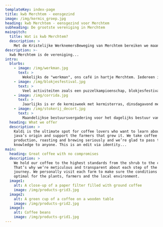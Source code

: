 ```yaml
---
templateKey: index-page
title: kwb Merchtem - eensgezind
image: /img/kermis_groep.jpg
heading: kwb Merchtem - eensgezind voor Merchtem
subheading: De grootste vereniging in Merchtem
mainpitch:
  title: Wat is kwb Merchtem?
  description: >
    Met de Kristelijke WerknemersBeweging van Merchtem bereiken we maandelijks 450 leden. Dit kan gebeuren door een huisbezoek van de wijkmeester, door één van onze 265 activiteiten of door een ontmoeting in ons KWB-lokaal "De Werkman" op zondagvoormiddag. In onze KWB is er voor elks wat wils. Er zijn zowel vormende als ontspannende activiteiten, vaak gericht op gezinnen, soms alleen voor mannen.
description: >-
  kwb Merchtem is de vereniging...
intro:
  blurbs:
    - image: /img/werkman.jpg
      text: >
        Wekelijks de "werkman", ons café in hartje Merchtem. Iedereen is welkom op zondagochtend tussen 10u en 13u.
    - image: /img/blokjesfestival.jpg
      text: >
        Veel activiteiten zoals een puzzelkampioenschap, blokjesfestival, mysterie van de Nacht, fietstochten, barbecue, kookavonden, ... maar ook sportactiviteiten zoals pingpong, fietsweekend, petanque, start-to-run of loopchallenge, ...
    - image: /img/corrida.jpg
      text: >
        Jaarlijks is er de kermisweek met kermisterras, dinsdagavond met optreden en openluchtfuif, maandag met petanquekampioenschap, ...
    - image: /img/stokerij_decort.jpg
      text: >
        Maandelijkse bestuursvergadering voor het dagelijks bestuur van kwb, maandelijkse Wijkmeestersvergadering, alternerend een gewone vergadering of een Ra(a)ke vrijdag waar iedereen welkom is.
  heading: What we offer
  description: >
    Kaldi is the ultimate spot for coffee lovers who want to learn about their
    java’s origin and support the farmers that grew it. We take coffee
    production, roasting and brewing seriously and we’re glad to pass that
    knowledge to anyone. This is an edit via identity...
main:
  heading: Great coffee with no compromises
  description: >
    We hold our coffee to the highest standards from the shrub to the cup.
    That’s why we’re meticulous and transparent about each step of the coffee’s
    journey. We personally visit each farm to make sure the conditions are
    optimal for the plants, farmers and the local environment.
  image1:
    alt: A close-up of a paper filter filled with ground coffee
    image: /img/products-grid3.jpg
  image2:
    alt: A green cup of a coffee on a wooden table
    image: /img/products-grid2.jpg
  image3:
    alt: Coffee beans
    image: /img/products-grid1.jpg
---
```

